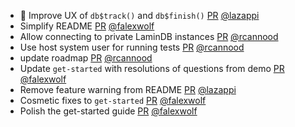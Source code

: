 - 🚸 Improve UX of `db$track()` and `db$finish()` [PR](https://github.com/laminlabs/laminr/pull/120) [@lazappi](https://github.com/lazappi)
- Simplify README [PR](https://github.com/laminlabs/laminr/pull/116) [@falexwolf](https://github.com/falexwolf)
- Allow connecting to private LaminDB instances [PR](https://github.com/laminlabs/laminr/pull/118) [@rcannood](https://github.com/rcannood)
- Use host system user for running tests [PR](https://github.com/laminlabs/laminr/pull/119) [@rcannood](https://github.com/rcannood)
- update roadmap [PR](https://github.com/laminlabs/laminr/pull/112) [@rcannood](https://github.com/rcannood)
- Update `get-started` with resolutions of questions from demo [PR](https://github.com/laminlabs/laminr/pull/113) [@falexwolf](https://github.com/falexwolf)
- Remove feature warning from README [PR](https://github.com/laminlabs/laminr/pull/100) [@lazappi](https://github.com/lazappi)
- Cosmetic fixes to `get-started` [PR](https://github.com/laminlabs/laminr/pull/102) [@falexwolf](https://github.com/falexwolf)
- Polish the get-started guide [PR](https://github.com/laminlabs/laminr/pull/97) [@falexwolf](https://github.com/falexwolf)
